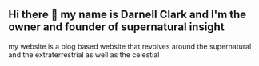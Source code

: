 ## Hi there 👋 my name is Darnell Clark and I'm the owner and founder of supernatural insight
my website is a blog based website that revolves around the supernatural and the extraterrestrial as well as the celestial
<!--I work with patreon and my business has a tier level membership as the consumer subscribes to my website they will be able to acquire information on supernatural events like images and videos as well as true stories in relation to the content also the user will be able to purchase an exclusive supernatural insight horror t-shirt inspired by the makers image
**Darnellclark83/Darnellclark83** is a ✨ _special_ ✨ repository because its `README.md` (this file) appears on your GitHub profile.

Here are some ideas to get you started:

- 🔭 I’m currently working on ... the skys are always active so I'm always getting content so if there is any new content to show I will post on my website
- 🌱 I’m currently learning ... I'm currently learning business in general as well as technology I always showed an interest and religious aspects and viewpoints so I'm just living life as of now
- 👯 I’m looking to collaborate on ... collaborations are always up for discussion so I try not to be too biased
- 🤔 I’m looking for help with ... understanding the aspects of death and proof of an afterlife
- 💬 Ask me about ... ask me about anything I feel I am well-rounded and always up for a lesson if it's proven unique
- 📫 How to reach me: ... you can reach me at my email supernaturalinsight01@gmail.com or call my number that's listed with my website on Google search www.supernaturalinsight.com
- 😄 Pronouns: ... be fearless be courageous
- ⚡ Fun fact: ... love your life
-->
